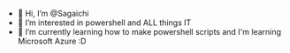 - 👋 Hi, I’m @Sagaichi
- 👀 I’m interested in powershell and ALL things IT
- 🌱 I’m currently learning how to make powershell scripts and I'm learning Microsoft Azure :D

<!---
Sagaichi/Sagaichi is a ✨ special ✨ repository because its `README.md` (this file) appears on your GitHub profile.
You can click the Preview link to take a look at your changes.
--->
